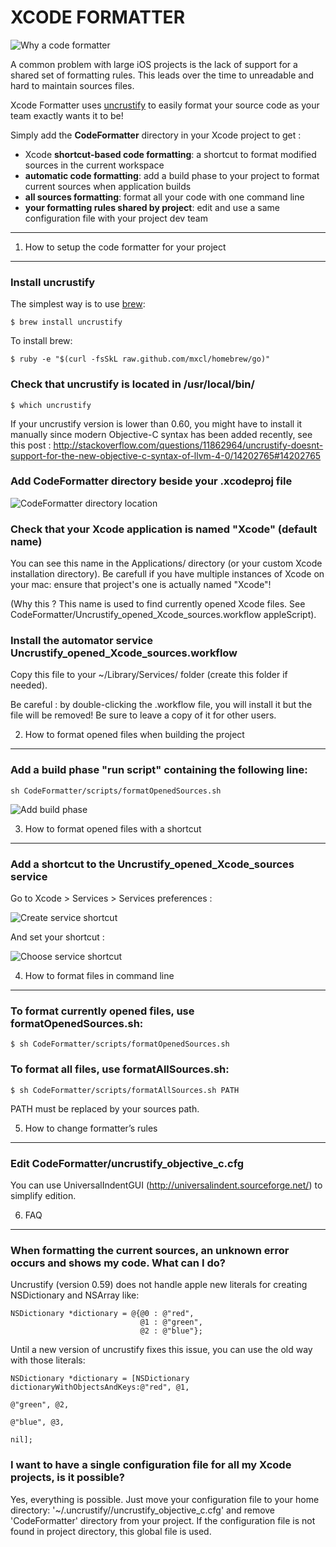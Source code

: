 
XCODE FORMATTER
================

![Why a code formatter](https://raw.github.com/octo-online/Xcode-formatter/master/images/why.png)

A common problem with large iOS projects is the lack of support for a shared set of formatting rules. This leads over the time to unreadable and hard to maintain sources files.

Xcode Formatter uses [uncrustify](http://uncrustify.sourceforge.net/) to easily format your source code as your team exactly wants it to be!

Simply add the __CodeFormatter__ directory in your Xcode project to get : 

* Xcode __shortcut-based code formatting__: a shortcut to format modified sources in the current workspace
* __automatic code formatting__: add a build phase to your project to format current sources when application builds
* __all sources formatting__: format all your code with one command line
* __your formatting rules shared by project__: edit and use a same configuration file with your project dev team

*****

1) How to setup the code formatter for your project
-----------------------------------------------------

### Install uncrustify

The simplest way is to use [brew](http://mxcl.github.com/homebrew/):

	$ brew install uncrustify

To install brew:
 
	$ ruby -e "$(curl -fsSkL raw.github.com/mxcl/homebrew/go)"


### Check that uncrustify is located in /usr/local/bin/ 

	$ which uncrustify

If your uncrustify version is lower than 0.60, you might have to install it manually since modern Objective-C syntax has been added recently, see this post :
http://stackoverflow.com/questions/11862964/uncrustify-doesnt-support-for-the-new-objective-c-syntax-of-llvm-4-0/14202765#14202765

### Add CodeFormatter directory beside your .xcodeproj file

![CodeFormatter directory location](https://raw.github.com/octo-online/Xcode-formatter/master/images/directory_location.png)


### Check that your Xcode application is named "Xcode" (default name)

You can see this name in the Applications/ directory (or your custom Xcode installation directory). Be carefull if you have multiple instances of Xcode on your mac: ensure that project's one is actually named "Xcode"!

(Why this ? This name is used to find currently opened Xcode files. See CodeFormatter/Uncrustify\_opened\_Xcode\_sources.workflow appleScript).


### Install the automator service Uncrustify\_opened\_Xcode\_sources.workflow

Copy this file to your ~/Library/Services/ folder (create this folder if needed).

Be careful : by double-clicking the .workflow file, you will install it but the file will be removed! Be sure to leave a copy of it for other users.




2) How to format opened files when building the project
---------------------------------------------------------

### Add a build phase "run script" containing the following line:

	sh CodeFormatter/scripts/formatOpenedSources.sh

![Add build phase](https://raw.github.com/octo-online/Xcode-formatter/master/images/add_build_phase.png)




3) How to format opened files with a shortcut
-----------------------------------------------

### Add a shortcut to the Uncrustify_opened_Xcode_sources service

Go to Xcode > Services > Services preferences :

![Create service shortcut](https://raw.github.com/octo-online/Xcode-formatter/master/images/add_service_shortcut.png)

And set your shortcut :

![Choose service shortcut](https://raw.github.com/octo-online/Xcode-formatter/master/images/choose_service_shortcut.png)




4) How to format files in command line
----------------------------------------

### To format currently opened files, use formatOpenedSources.sh: 

	$ sh CodeFormatter/scripts/formatOpenedSources.sh


### To format all files, use formatAllSources.sh:

	$ sh CodeFormatter/scripts/formatAllSources.sh PATH

PATH must be replaced by your sources path.



5) How to change formatter’s rules
------------------------------------

### Edit CodeFormatter/uncrustify\_objective\_c.cfg

You can use UniversalIndentGUI (http://universalindent.sourceforge.net/) to simplify edition.



6) FAQ
--------

### When formatting the current sources, an unknown error occurs and shows my code. What can I do? 

Uncrustify (version 0.59) does not handle apple new literals for creating NSDictionary and NSArray like: 

	NSDictionary *dictionary = @{@0 : @"red",
	 							 @1 : @"green",
	 							 @2 : @"blue"};

Until a new version of uncrustify fixes this issue, you can use the old way with those literals:

	NSDictionary *dictionary = [NSDictionary dictionaryWithObjectsAndKeys:@"red", @1, 
	                                                                       @"green", @2, 
	                                                                       @"blue", @3, 
	                                                                       nil];

### I want to have a single configuration file for all my Xcode projects, is it possible?

Yes, everything is possible. Just move your configuration file to your home directory: '~/.uncrustify//uncrustify\_objective\_c.cfg' and remove 'CodeFormatter' directory from your project. If the configuration file is not found in project directory, this global file is used.
